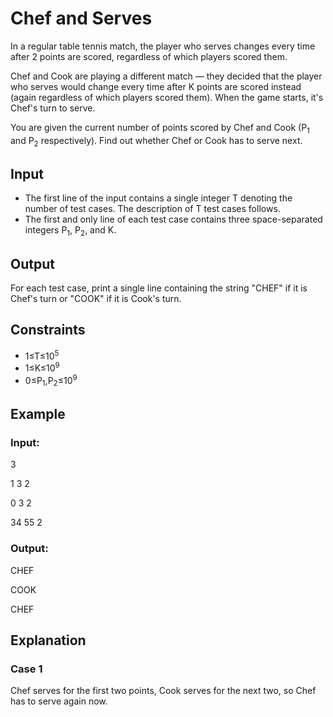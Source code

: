 # Chef and Serves

In a regular table tennis match, the player who serves changes every time after 2 points are scored, regardless of which players scored them.

Chef and Cook are playing a different match — they decided that the player who serves would 
change every time after K points are scored instead (again regardless of which players scored them). When the game starts, it's Chef's turn to serve.

You are given the current number of points scored by Chef and Cook (P<sub>1</sub> and P<sub>2</sub> respectively). 
Find out whether Chef or Cook has to serve next.

## Input

- The first line of the input contains a single integer T denoting the number of test cases. The description of T test cases follows.
- The first and only line of each test case contains three space-separated integers P<sub>1</sub>, P<sub>2</sub>, and K.

## Output

For each test case, print a single line containing the string "CHEF" if it is Chef's turn or "COOK" if it is Cook's turn.

## Constraints

- 1≤T≤10<sup>5</sup>
- 1≤K≤10<sup>9</sup>
- 0≤P<sub>1</sub>,P<sub>2</sub>≤10<sup>9</sup>

## Example

### Input:

3

1 3 2

0 3 2

34 55 2

### Output:

CHEF

COOK

CHEF

## Explanation

### Case 1

Chef serves for the first two points, Cook serves for the next two, so Chef has to serve again now.
